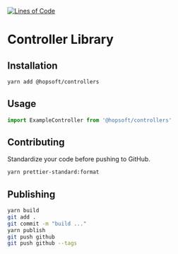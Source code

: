 [![Lines of Code](http://img.shields.io/badge/lines_of_code-428-brightgreen.svg?style=flat)](http://blog.codinghorror.com/the-best-code-is-no-code-at-all/)

# Controller Library

## Installation

```sh
yarn add @hopsoft/controllers
```

## Usage

```js
import ExampleController from '@hopsoft/controllers'
```

## Contributing

Standardize your code before pushing to GitHub.

```sh
yarn prettier-standard:format
```

## Publishing

```sh
yarn build
git add .
git commit -m "build ..."
yarn publish
git push github
git push github --tags
```
